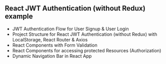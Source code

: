 ## React JWT Authentication (without Redux) example

- JWT Authentication Flow for User Signup & User Login
- Project Structure for React JWT Authentication (without Redux) with LocalStorage, React Router & Axios
- React Components with Form Validation
- React Components for accessing protected Resources (Authorization)
- Dynamic Navigation Bar in React App